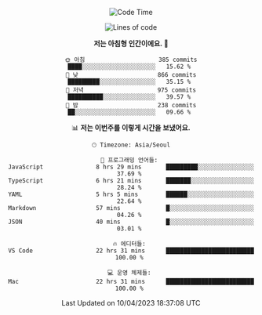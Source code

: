 <div align='center'>
 
<!--START_SECTION:waka-->
![Code Time](http://img.shields.io/badge/Code%20Time-2%2C523%20hrs%2016%20mins-blue)

![Lines of code](https://img.shields.io/badge/%EC%A0%80%EB%8A%94%20%EC%97%AC%ED%83%9C%EA%B9%8C%EC%A7%80%20-1.2%20million%20%EC%A4%84%EC%9D%98%20%EC%BD%94%EB%93%9C%EB%A5%BC%20%EC%9E%91%EC%84%B1%ED%96%88%EC%96%B4%EC%9A%94.-blue)

**저는 아침형 인간이에요. 🐤** 

```text
🌞 아침                     385 commits         ████░░░░░░░░░░░░░░░░░░░░░   15.62 % 
🌆 낮　                     866 commits         █████████░░░░░░░░░░░░░░░░   35.15 % 
🌃 저녁                     975 commits         ██████████░░░░░░░░░░░░░░░   39.57 % 
🌙 밤　                     238 commits         ██░░░░░░░░░░░░░░░░░░░░░░░   09.66 % 
```


📊 **저는 이번주를 이렇게 시간을 보냈어요.** 

```text
🕑︎ Timezone: Asia/Seoul

💬 프로그래밍 언어들: 
JavaScript               8 hrs 29 mins       █████████░░░░░░░░░░░░░░░░   37.69 % 
TypeScript               6 hrs 21 mins       ███████░░░░░░░░░░░░░░░░░░   28.24 % 
YAML                     5 hrs 5 mins        ██████░░░░░░░░░░░░░░░░░░░   22.64 % 
Markdown                 57 mins             █░░░░░░░░░░░░░░░░░░░░░░░░   04.26 % 
JSON                     40 mins             █░░░░░░░░░░░░░░░░░░░░░░░░   03.01 % 

🔥 에디터들: 
VS Code                  22 hrs 31 mins      █████████████████████████   100.00 % 

💻 운영 체제들: 
Mac                      22 hrs 31 mins      █████████████████████████   100.00 % 
```


 Last Updated on 10/04/2023 18:37:08 UTC
<!--END_SECTION:waka-->
 </div>
<!---
Emewjin/Emewjin is a ✨ special ✨ repository because its `README.md` (this file) appears on your GitHub profile.
You can click the Preview link to take a look at your changes.
--->
